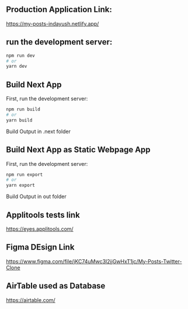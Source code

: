 ## Production Application Link:

https://my-posts-indayush.netlify.app/

## run the development server:

```bash
npm run dev
# or
yarn dev
```

## Build Next App

First, run the development server:

```bash
npm run build
# or
yarn build
```

Build Output in .next folder

## Build Next App as Static Webpage App

First, run the development server:

```bash
npm run export
# or
yarn export
```

Build Output in out folder

## Applitools tests link

https://eyes.applitools.com/

## Figma DEsign Link

https://www.figma.com/file/jKC74uMwc3I2jjGwHxT1jc/My-Posts-Twitter-Clone

## AirTable used as Database

https://airtable.com/

